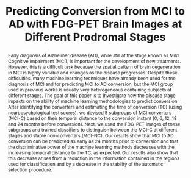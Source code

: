---
id:             2015-ad-conversion
title:          "Predicting Conversion from MCI to AD with FDG-PET Brain Images at Different Prodromal Stages"
authors:        
    - Carlos Cabral
    - Me
    - DurvalCosta
    - Margarida
venue:          Computers in Biology and Medicine, Vol. 58, pp. 101-109, March, 2015
year:           "2015"
thumbnail:      assets/publications/2015-ad-conversion/thumbnail.png
links:
    paper:        assets/publications/2015-ad-conversion/paper.pdf
    bibtex:     assets/publications/2015-ad-conversion/ref.txt
layout: project
short_title: AD Conversion Prediction
abstract: "Early diagnosis of Alzheimer disease (AD), while still at the stage known as Mild Cognitive Impairment (MCI), is important for the development of new treatments. However, this is a difficult task because the spatial pattern of brain degeneration in MCI is highly variable and changes as the disease progresses. Despite these difficulties, many machine learning techniques have already been used for the diagnosis of MCI and for predicting MCI to AD conversion, but the MCI group used in previous works is usually very heterogeneous containing subjects at different stages. The goal of this paper is to investigate how the disease stage impacts on the ability of machine learning methodologies to predict conversion. After identifying the converters and estimating the time of conversion (TC) (using neuropsychological test scores), we devised 5 subgroups of MCI converters (MCI-C) based on their temporal distance to the conversion instant (0, 6, 12, 18 and 24 months before conversion). Next, we used the FDG-PET images of these subgroups and trained classifiers to distinguish between the MCI-C at different stages and stable non-converters (MCI-NC). Our results show that MCI to AD conversion can be predicted as early as 24 months prior to conversion and that the discriminative power of the machine learning methods decreases with the increasing temporal distance to the TC, as expected. Our results also show that this decrease arises from a reduction in the information contained in the regions used for classification and by a decrease in the stability of the automatic selection procedure."
---